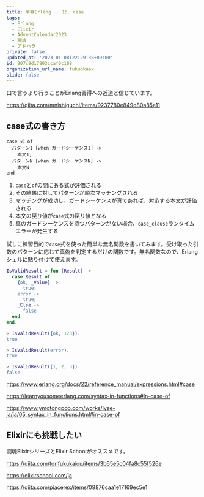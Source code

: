 ```yaml
---
title: 草莽Erlang ── 15. case
tags:
  - Erlang
  - Elixir
  - AdventCalendar2023
  - 闘魂
  - アドハラ
private: false
updated_at: '2023-01-08T22:29:38+09:00'
id: 907c9d17803ccaf0c108
organization_url_name: fukuokaex
slide: false
---
```

口で言うより行うことがErlang習得への近道と信じています。

https://qiita.com/mnishiguchi/items/9237780e849d80a85e11

## case式の書き方

```
case 式 of
  パターン1 [when ガードシーケンス1] ->
    本文1;
  パターンN [when ガードシーケンスN] ->
    本文N
end
```

1. `case`と`of`の間にある式が評価される
2. その結果に対してパターンが順次マッチングされる
3. マッチングが成功し、ガードシーケンスが真であれば、対応する本文が評価される
4. 本文の戻り値が`case`式の戻り値となる
5. 真のガードシーケンスを持つパターンがない場合、`case_clause`ランタイムエラーが発生する

試しに練習目的で`case`式を使った簡単な無名関数を書いてみます。受け取った引数のパターンに応じて真偽を判定するだけの関数です。無名関数なので、Erlangシェルに貼り付けて使えます。

```erlang
IsValidResult = fun (Result) ->
  case Result of
    {ok, _Value} ->
      true;
    error ->
      true;
    _Else ->
      false
  end
end.
```

```erlang
> IsValidResult({ok, 123}).
true

> IsValidResult(error).
true

> IsValidResult([1, 2, 3]).
false
```

https://www.erlang.org/docs/22/reference_manual/expressions.html#case

https://learnyousomeerlang.com/syntax-in-functions#in-case-of

https://www.ymotongpoo.com/works/lyse-ja/ja/05_syntax_in_functions.html#in-case-of

## Elixirにも挑戦したい

闘魂ElixirシリーズとElixir Schoolがオススメです。

https://qiita.com/torifukukaiou/items/3b65e5c04fa8c55f526e

https://elixirschool.com/ja

https://qiita.com/piacerex/items/09876caa1e17169ec5e1
